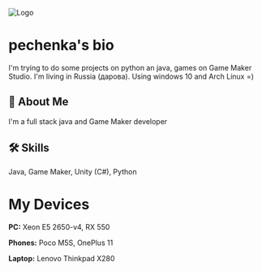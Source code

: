 ![Logo](https://static1.makeuseofimages.com/wordpress/wp-content/uploads/2022/03/Linux-logo.jpg)


# pechenka's bio

I'm trying to do some projects on python an java, games on Game Maker Studio. I'm living in Russia (дарова). Using windows 10 and Arch Linux =)
## 🚀 About Me
I'm a full stack java and Game Maker developer


## 🛠 Skills
Java, Game Maker, Unity (C#), Python


# My Devices 

**PC:** Xeon E5 2650-v4, RX 550

**Phones:** Poco M5S, OnePlus 11

**Laptop:** Lenovo Thinkpad X280
